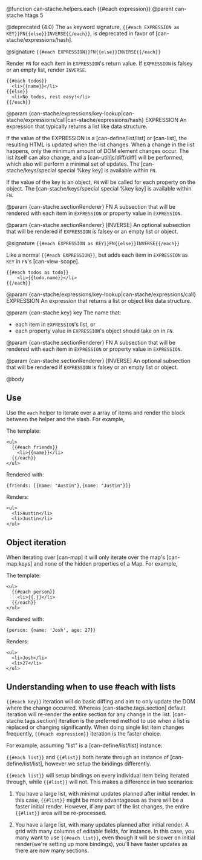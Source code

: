 @function can-stache.helpers.each {{#each expression}}
@parent can-stache.htags 5

@deprecated {4.0} The `as` keyword signature, `{{#each EXPRESSION as KEY}}FN{{else}}INVERSE{{/each}}`, is deprecated in favor of [can-stache/expressions/hash].

@signature `{{#each EXPRESSION}}FN{{else}}INVERSE{{/each}}`

Render `FN` for each item in `EXPRESSION`'s return value.  If `EXPRESSION`
is falsey or an empty list, render `INVERSE`.

```
{{#each todos}}
  <li>{{name}}</li>
{{else}}
  <li>No todos, rest easy!</li>
{{/each}}
```

@param {can-stache/expressions/key-lookup|can-stache/expressions/call|can-stache/expressions/hash} EXPRESSION An
expression that typically returns a list like data structure.

If the value of the EXPRESSION is a [can-define/list/list] or [can-list], the resulting HTML is updated when the list changes. When a change in the list happens, only the minimum amount of DOM
element changes occur.  The list itself can also change, and a [can-util/js/diff/diff]
will be performed, which also will perform a minimal set of updates. The [can-stache/keys/special special %key key] is available within `FN`.

If the value of the key is an object, `FN` will be
called for each property on the object. The [can-stache/keys/special special %key key]
is available within `FN`.

@param {can-stache.sectionRenderer} FN A subsection that will be rendered with each
item in `EXPRESSION` or property value in `EXPRESSION`.

@param {can-stache.sectionRenderer} [INVERSE] An optional subsection that will be rendered
if `EXPRESSION` is falsey or an empty list or object.

@signature `{{#each EXPRESSION as KEY}}FN{{else}}INVERSE{{/each}}`

Like a normal `{{#each EXPRESSION}}`, but adds each item in `EXPRESSION` as
`KEY` in `FN`'s [can-view-scope].

```
{{#each todos as todo}}
    <li>{{todo.name}}</li>
{{/each}}
```

@param {can-stache/expressions/key-lookup|can-stache/expressions/call} EXPRESSION An
expression that returns a list or object like data structure.

@param {can-stache.key} key The name that:
 - each item in `EXPRESSION`'s list, or
 - each property value in `EXPRESSION`'s object
should take on in `FN`.

@param {can-stache.sectionRenderer} FN A subsection that will be rendered with each
item in `EXPRESSION` or property value in `EXPRESSION`.

@param {can-stache.sectionRenderer} [INVERSE] An optional subsection that will be rendered
if `EXPRESSION` is falsey or an empty list or object.


@body

## Use

Use the `each` helper to iterate over a array
of items and render the block between the helper and the slash. For example,

The template:

    <ul>
      {{#each friends}}
        <li>{{name}}</li>
      {{/each}}
    </ul>

Rendered with:

    {friends: [{name: "Austin"},{name: "Justin"}]}

Renders:

    <ul>
      <li>Austin</li>
      <li>Justin</li>
    </ul>

## Object iteration

When iterating over [can-map] it will only iterate over the
map's [can-map.keys] and none of the hidden properties of a Map. For example,

The template:

    <ul>
      {{#each person}}
        <li>{{.}}</li>
      {{/each}}
    </ul>

Rendered with:

    {person: {name: 'Josh', age: 27}}

Renders:

    <ul>
      <li>Josh</li>
      <li>27</li>
    </ul>

## Understanding when to use #each with lists

`{{#each key}}` iteration will do basic diffing and aim to only update the DOM where the change occurred. Whereas
[can-stache.tags.section] default iteration will re-render the entire section for any change in the list.
[can-stache.tags.section] iteration is the preferred method to use when a list is replaced or changing significantly.
When doing single list item changes frequently, `{{#each expression}}` iteration is the faster choice.

For example, assuming "list" is a [can-define/list/list] instance:

`{{#each list}}` and `{{#list}}` both iterate through an instance of [can-define/list/list], however we setup the bindings differently.

`{{#each list}}` will setup bindings on every individual item being iterated through, while `{{#list}}` will not. This makes a difference in two scenarios:

1) You have a large list, with minimal updates planned after initial render. In this case, `{{#list}}` might be more advantageous as there will be a faster initial render. However, if any part of the list changes, the entire `{{#list}}` area will be re-processed.

2) You have a large list, with many updates planned after initial render. A grid with many columns of editable fields, for instance. In this case, you many want to use `{{#each list}}`, even though it will be slower on initial render(we're setting up more bindings), you'll have faster updates as there are now many sections.
